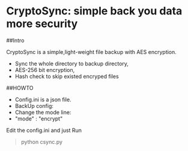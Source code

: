# CryptoSync: simple back you data more security

##Intro

CryptoSync is a simple,light-weight file backup with AES encryption.
* Sync the whole directory to backup directory,
* AES-256 bit encryption,
* Hash check to skip existed encryped files

##HOWTO
* Config.ini is a json file.
* BackUp config:
 * Change the mode line:
  * "mode" : "encrypt"
  


Edit the config.ini and just Run 
>python csync.py




